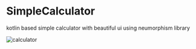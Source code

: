 # SimpleCalculator
kotlin based simple calculator with beautiful ui using neumorphism library

![calculator](https://user-images.githubusercontent.com/36307747/132398262-9f48069f-99bb-4e7d-8ab5-dae7a22a2e19.PNG)

